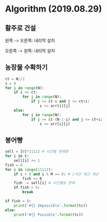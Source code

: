 # Algorithm (2019.08.29)

## 활주로 건설

왼쪽 -> 오른쪽: 내리막 설치

오른쪽 -> 왼쪽: 내리막 설치



## 농장물 수확하기

```python
ct = N//2
s = 0
for i in range(N):
    if i <= ct:
        for j in range(N):
            if j >= ct-i and j <= ct+i:
                s += arr[i][j]
    else:
        for j in range(N):
            if j >= ct-(N-1-i) and j <= ct+i:
                s += arr[i][j]
```



## 붕어빵

```python
sell = [0]*11112 # 시간별 판매량
for i in t:
    sell[i] += 1
fish = 0
for i in range(11112):
    if i > 0 and i % M == 0: # i시간 재고 계산
        fish += K
    fish -= sell[i] # 시간별로 판매
    if fish < 0:
        break
        
if fish < 0:
    print('#{} Impossible'.format(tc))
else:
    print('#{} Possible'.format(tc))
```


